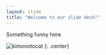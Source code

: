 ```yaml
---
layout: slide
title: "Welcome to our slide deck!"
---
```


Something funny here

![kimonotocat](https://octodex.github.com/images/kimonotocat.png)
{: .center}
